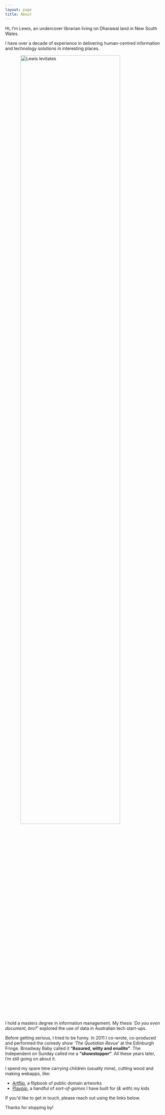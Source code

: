 ```yaml
---
layout: page
title: About
---
```


Hi, I’m Lewis, an undercover librarian living on Dharawal land in New South Wales.

I have over a decade of experience in delivering human-centred information and technology solutions in interesting places.

<img src="{{ '/assets/images/lewis.webp' | relative_url }}" alt="Lewis levitates" style="width: 80%; display: block; margin: 0 auto;">

I hold a masters degree in information management. My thesis *‘Do you even document, bro?’* explored the use of data in Australian tech start-ups.

Before getting serious, I tried to be funny. In 2011 I co-wrote, co-produced and performed the comedy show *‘The Quotidian Revue’* at the Edinburgh Fringe. Broadway Baby called it **“Assured, witty and erudite”**. The Independent on Sunday called me a **“showstopper“**. All these years later, I’m still going on about it.

I spend my spare time carrying children (usually mine), cutting wood and making webapps, like:

* [Artflip](https://artflip.me), a flipbook of public domain artworks
* [Playpip](https://playpip.games), a handful of *sort-of-games* I have built for (*& with*) my kids

If you'd like to get in touch, please reach out using the links below. 

Thanks for stopping by!